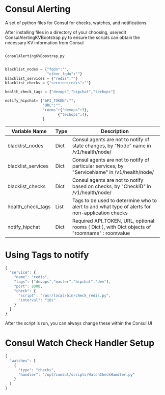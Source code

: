 # Consul Alerting
A set of python files for Consul for checks, watches, and notifications

After installing files in a directory of your choosing, use/edit ConsulAlertingKVBootstrap.py to ensure
the scripts can obtain the necessary KV information from Consul

```python

ConsulAlertingKVBoostrap.py


blacklist_nodes = {"fqdn":"",
                   "other_fqdn":""}
blacklist_services = {"redis":""}
blacklist_checks = {"service:redis":""}

health_check_tags = ["devops","hipchat","techops"]

notify_hipchat= {"API_TOKEN":"",
                 "URL":"",
                 "rooms":{"devops":3},
                        {"techops":4},
                 }

```

| Variable Name | Type | Description |
| ------------- |------------- | ----- |
| blacklist_nodes | Dict | Consul agents are not to notify of state changes, by "Node" name in /v1/health/node/<node> |
| blacklist_services | Dict | Consul agents are not to notify of particular services, by "ServiceName" in /v1/health/node/<node> |
| blacklist_checks | Dict | Consul agents are not to notify based on checks, by "CheckID" in  /v1/health/node/<node> |
| health_check_tags | List | Tags to be used to determine who to alert to and what type of alerts for non-application checks |
| notify_hipchat | Dict | Required API_TOKEN, URL, optional: rooms ( Dict ), with Dict objects of "roomname" : roomvalue |


# Using Tags to notify

```javascript
{
  "service": {
    "name": "redis",
    "tags": ["devops","master","hipchat","dev"],
    "port": 8000,
    "check": {
      "script": "/usr/local/bin/check_redis.py",
      "interval": "10s"
    }
  }
}
```


After the script is run, you can always change these within the Consul UI

# Consul Watch Check Handler Setup
```javascript
{
  "watches": [
    {
      "type": "checks",
      "handler": "/opt/consul/scripts/WatchCheckHandler.py"
    }
  ]
}
```
